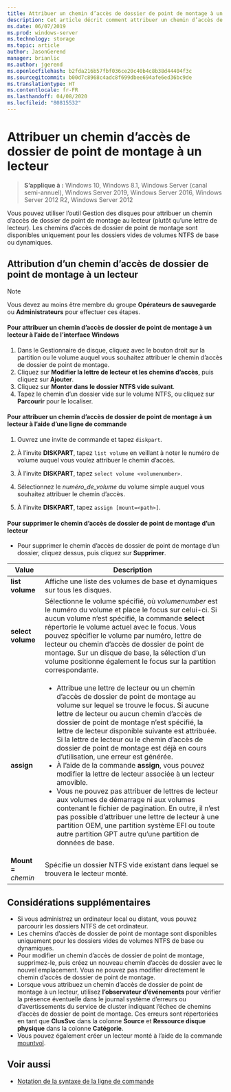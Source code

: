 ```yaml
---
title: Attribuer un chemin d’accès de dossier de point de montage à un lecteur
description: Cet article décrit comment attribuer un chemin d’accès de dossier de point de montage à un lecteur (plutôt qu’une lettre de lecteur).
ms.date: 06/07/2019
ms.prod: windows-server
ms.technology: storage
ms.topic: article
author: JasonGerend
manager: brianlic
ms.author: jgerend
ms.openlocfilehash: b2fda216b57fbf036ce20c40b4c8b38d44404f3c
ms.sourcegitcommit: b00d7c8968c4adc8f699dbee694afe6ed36bc9de
ms.translationtype: HT
ms.contentlocale: fr-FR
ms.lasthandoff: 04/08/2020
ms.locfileid: "80815532"
---
```

# <a name="assign-a-mount-point-folder-path-to-a-drive"></a>Attribuer un chemin d’accès de dossier de point de montage à un lecteur

> **S’applique à :** Windows 10, Windows 8.1, Windows Server (canal semi-annuel), Windows Server 2019, Windows Server 2016, Windows Server 2012 R2, Windows Server 2012

Vous pouvez utiliser l’outil Gestion des disques pour attribuer un chemin d’accès de dossier de point de montage au lecteur (plutôt qu’une lettre de lecteur). Les chemins d’accès de dossier de point de montage sont disponibles uniquement pour les dossiers vides de volumes NTFS de base ou dynamiques.

## <a name="assigning-a-mount-point-folder-path-to-a-drive"></a>Attribution d’un chemin d’accès de dossier de point de montage à un lecteur

> [!NOTE]
> Vous devez au moins être membre du groupe **Opérateurs de sauvegarde** ou **Administrateurs** pour effectuer ces étapes.

#### <a name="to-assign-a-mount-point-folder-path-to-a-drive-by-using-the-windows-interface"></a>Pour attribuer un chemin d’accès de dossier de point de montage à un lecteur à l’aide de l’interface Windows

1.  Dans le Gestionnaire de disque, cliquez avec le bouton droit sur la partition ou le volume auquel vous souhaitez attribuer le chemin d’accès de dossier de point de montage. 
2. Cliquez sur **Modifier la lettre de lecteur et les chemins d’accès**, puis cliquez sur **Ajouter**. 
3. Cliquez sur **Monter dans le dossier NTFS vide suivant**.
4. Tapez le chemin d’un dossier vide sur le volume NTFS, ou cliquez sur **Parcourir** pour le localiser.

#### <a name="to-assign-a-mount-point-folder-path-to-a-drive-using-a-command-line"></a>Pour attribuer un chemin d’accès de dossier de point de montage à un lecteur à l’aide d’une ligne de commande

1.  Ouvrez une invite de commande et tapez `diskpart`.

2.  À l’invite **DISKPART**, tapez `list volume` en veillant à noter le numéro de volume auquel vous voulez attribuer le chemin d’accès.

3.  À l’invite **DISKPART**, tapez `select volume <volumenumber>`. 

4. Sélectionnez le *numéro_de_volume* du volume simple auquel vous souhaitez attribuer le chemin d’accès.

5.  À l’invite **DISKPART**, tapez `assign [mount=<path>]`.

#### <a name="to-remove-a-mount-point-folder-path-to-a-drive"></a>Pour supprimer le chemin d’accès de dossier de point de montage d’un lecteur

-   Pour supprimer le chemin d’accès de dossier de point de montage d’un dossier, cliquez dessus, puis cliquez sur **Supprimer**.

| Value | Description |
| --- | --- |
| **list volume** | Affiche une liste des volumes de base et dynamiques sur tous les disques. |
| **select volume**        | Sélectionne le volume spécifié, où <em>volumenumber</em> est le numéro du volume et place le focus sur celui-ci. Si aucun volume n’est spécifié, la commande **select** répertorie le volume actuel avec le focus. Vous pouvez spécifier le volume par numéro, lettre de lecteur ou chemin d’accès de dossier de point de montage. Sur un disque de base, la sélection d’un volume positionne également le focus sur la partition correspondante.|
| **assign** | <ul><li> Attribue une lettre de lecteur ou un chemin d’accès de dossier de point de montage au volume sur lequel se trouve le focus. Si aucune lettre de lecteur ou aucun chemin d’accès de dossier de point de montage n’est spécifié, la lettre de lecteur disponible suivante est attribuée. Si la lettre de lecteur ou le chemin d’accès de dossier de point de montage est déjà en cours d’utilisation, une erreur est générée.</li>  <li>À l’aide de la commande **assign**, vous pouvez modifier la lettre de lecteur associée à un lecteur amovible.</li> <li> Vous ne pouvez pas attribuer de lettres de lecteur aux volumes de démarrage ni aux volumes contenant le fichier de pagination. En outre, il n’est pas possible d’attribuer une lettre de lecteur à une partition OEM, une partition système EFI ou toute autre partition GPT autre qu’une partition de données de base.</li></ul> |
| **Mount =** <em>chemin</em> | Spécifie un dossier NTFS vide existant dans lequel se trouvera le lecteur monté.  |

## <a name="additional-considerations"></a>Considérations supplémentaires

-   Si vous administrez un ordinateur local ou distant, vous pouvez parcourir les dossiers NTFS de cet ordinateur.
-   Les chemins d’accès de dossier de point de montage sont disponibles uniquement pour les dossiers vides de volumes NTFS de base ou dynamiques.
-   Pour modifier un chemin d’accès de dossier de point de montage, supprimez-le, puis créez un nouveau chemin d’accès de dossier avec le nouvel emplacement. Vous ne pouvez pas modifier directement le chemin d’accès de dossier de point de montage.
-   Lorsque vous attribuez un chemin d’accès de dossier de point de montage à un lecteur, utilisez **l’observateur d’événements** pour vérifier la présence éventuelle dans le journal système d’erreurs ou d’avertissements du service de cluster indiquant l’échec de chemins d’accès de dossier de point de montage. Ces erreurs sont répertoriées en tant que **ClusSvc** dans la colonne **Source** et **Ressource disque physique** dans la colonne **Catégorie**.
-   Vous pouvez également créer un lecteur monté à l’aide de la commande [mountvol](https://go.microsoft.com/fwlink/?linkid=64111).

## <a name="see-also"></a>Voir aussi
-   [Notation de la syntaxe de la ligne de commande](https://technet.microsoft.com/library/cc742449(v=ws.11).aspx)


